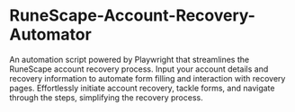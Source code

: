 # RuneScape-Account-Recovery-Automator
An automation script powered by Playwright that streamlines the RuneScape account recovery process. Input your account details and recovery information to automate form filling and interaction with recovery pages. Effortlessly initiate account recovery, tackle forms, and navigate through the steps, simplifying the recovery process.
